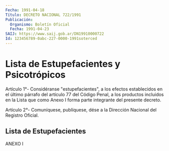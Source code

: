 ```yaml
---
Fecha: 1991-04-18
Título: DECRETO NACIONAL 722/1991
Publicación:
  Organismo: Boletín Oficial
  Fecha: 1991-04-23
SAIJ: https://www.saij.gob.ar/DN19910000722
Id: 123456789-0abc-227-0000-1991soterced
---
```

# Lista de Estupefacientes y Psicotrópicos

<a id="1"></a>
Artículo 1°- Considéranse "estupefacientes", a los efectos establecidos en el último párrafo del artículo 77 del Código Penal, a los productos incluidos en la Lista que como Anexo I forma parte integrante del presente decreto.

<a id="2"></a>
Artículo  2°-  Comuníquese, publíquese, dése a la Dirección Nacional del Registro Oficial.

## Lista de Estupefacientes

ANEXO I
